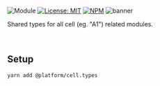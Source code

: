 ![Module](https://img.shields.io/badge/%40platform-cell.types-%23EA4E7E.svg)
[![License: MIT](https://img.shields.io/badge/license-MIT-blue.svg)](https://opensource.org/licenses/MIT)
[![NPM](https://img.shields.io/npm/v/@platform/cell.types.svg?colorB=blue&style=flat)](https://www.npmjs.com/package/@platform/cell.types)
![banner](https://user-images.githubusercontent.com/185555/66693575-dd4e6580-ed06-11e9-9a30-6bb03c528dd2.png)

Shared types for all cell (eg. "A1") related modules.

<p>&nbsp;</p>

## Setup

    yarn add @platform/cell.types

<p>&nbsp;</p>
<p>&nbsp;</p>
